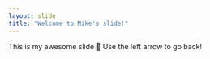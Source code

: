```yaml
---
layout: slide
title: "Welcome to Mike's slide!"
---
```

This is my awesome slide :tada:
Use the left arrow to go back!
